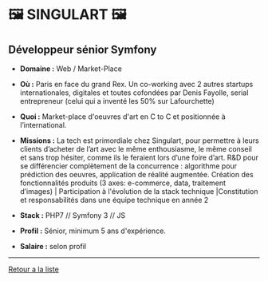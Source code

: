 # 🖼️ SINGULART 🖼️

## Développeur sénior Symfony

- **Domaine :** Web / Market-Place

- **Où :** Paris en face du grand Rex. Un co-working avec 2 autres startups internationales, digitales et toutes cofondées par Denis Fayolle, serial entrepreneur (celui qui a inventé les 50% sur Lafourchette)
- **Quoi :** Market-place d'oeuvres d'art en C to C et positionnée à l’international.
- **Missions :** La tech est primordiale chez Singulart, pour permettre à leurs clients d’acheter de l’art avec le même enthousiasme, le même conseil et sans trop hésiter, comme ils le feraient lors d’une foire d’art. R&D pour se différencier complètement de la concurrence : algorithme pour prédiction des oeuvres, application de réalité augmentée.
Création des fonctionnalités produits (3 axes: e-commerce, data, traitement d’images) | Participation à l'évolution de la stack technique |Constitution et responsabilités dans une équipe technique en année 2
- **Stack :** PHP7 // Symfony 3 // JS
- **Profil :** Sénior, minimum 5 ans d'expérience.
- **Salaire :** selon profil

----
[Retour a la liste](#file-00readme-md)
